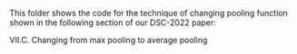 This folder shows the code for the technique of changing pooling function shown in the following section of our DSC-2022 paper:

VII.C. Changing from max pooling to average pooling
